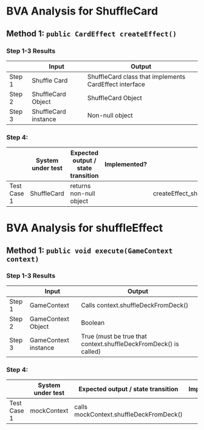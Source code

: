 # BVA Analysis for ShuffleCard

## Method 1: `public CardEffect createEffect()`

### Step 1-3 Results

|        | Input                | Output                                                 |
|--------|----------------------|--------------------------------------------------------|
| Step 1 | Shuffle Card         | ShuffleCard class that implements CardEffect interface |
| Step 2 | ShuffleCard Object   | ShuffleCard Object                                     |
| Step 3 | ShuffleCard instance | Non-null object                                        |

### Step 4:

|             | System under test | Expected output / state transition | Implemented? | Test name                                     |
|-------------|-------------------|------------------------------------|--------------|-----------------------------------------------|
| Test Case 1 | ShuffleCard       | returns non-null object            |              | createEffect_shuffleCard_returnsNonNullEffect |

# BVA Analysis for shuffleEffect

## Method 1: `public void execute(GameContext context)`

### Step 1-3 Results

|        | Input                | Output                                                           |
|--------|----------------------|------------------------------------------------------------------|
| Step 1 | GameContext          | Calls context.shuffleDeckFromDeck()                              |
| Step 2 | GameContext Object   | Boolean                                                          |
| Step 3 | GameContext instance | True (must be true that context.shuffleDeckFromDeck() is called) |

### Step 4:

|             | System under test | Expected output / state transition      | Implemented? | Test name                                     |
|-------------|-------------------|-----------------------------------------|--------------|-----------------------------------------------|
| Test Case 1 | mockContext       | calls mockContext.shuffleDeckFromDeck() |              | execute_shuffleEffect_callShuffleDeckFromDeck |
